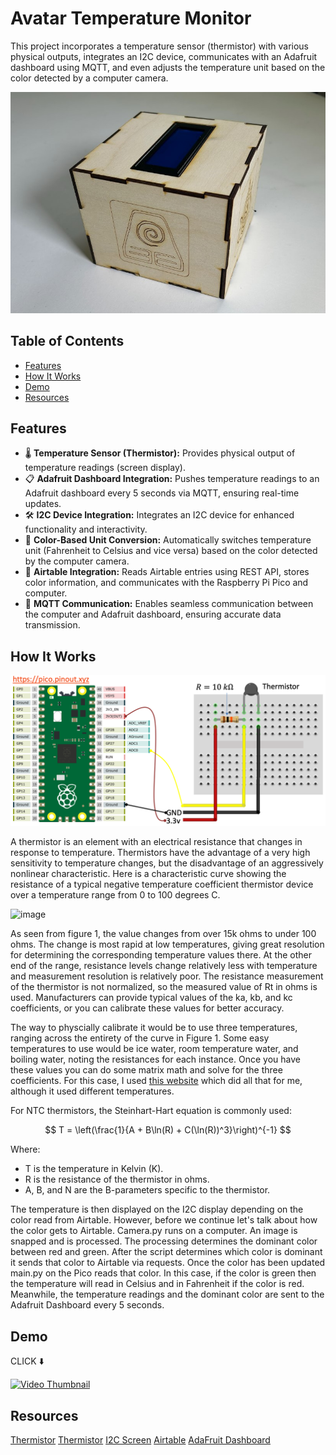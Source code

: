 # Avatar Temperature Monitor

This project incorporates a temperature sensor (thermistor) with various physical outputs, integrates an I2C device, communicates with an Adafruit dashboard using MQTT, and even adjusts the temperature unit based on the color detected by a computer camera.

![Alt Text](box1.jpg)


## Table of Contents

- [Features](#features)
- [How It Works](#howitworks)
- [Demo](#demo)
- [Resources](#resources)
  

## Features

- 🌡️ **Temperature Sensor (Thermistor):** Provides physical output of temperature readings (screen display).
- 📋 **Adafruit Dashboard Integration:** Pushes temperature readings to an Adafruit dashboard every 5 seconds via MQTT, ensuring real-time updates.
- 🛠️ **I2C Device Integration:** Integrates an I2C device for enhanced functionality and interactivity.
- 🎨 **Color-Based Unit Conversion:** Automatically switches temperature unit (Fahrenheit to Celsius and vice versa) based on the color detected by the computer camera.
- 📝 **Airtable Integration:** Reads Airtable entries using REST API, stores color information, and communicates with the Raspberry Pi Pico and computer.
- 🚀 **MQTT Communication:** Enables seamless communication between the computer and Adafruit dashboard, ensuring accurate data transmission.

## How It Works
![Alt Text](thermistor.png)

A thermistor is an element with an electrical resistance that changes in response to temperature. Thermistors have the advantage of a very high sensitivity to temperature changes, but the disadvantage of an aggressively nonlinear characteristic. Here is a characteristic curve showing the resistance of a typical negative temperature coefficient thermistor device over a temperature range from 0 to 100 degrees C.

![image](https://github.com/robertg24/Avatar-Temperature-Monitor/assets/149026170/1421dc70-c8d7-44d6-869c-f5acae8a7df6)


As seen from figure 1, the value changes from over 15k ohms to under 100 ohms. The change is most rapid at low temperatures, giving great resolution for determining the corresponding temperature values there. At the other end of the range, resistance levels change relatively less with temperature and measurement resolution is relatively poor. The resistance measurement of the thermistor is not normalized, so the measured value of Rt in ohms is used. Manufacturers can provide typical values of the ka, kb, and kc coefficients, or you can calibrate these values for better accuracy. 

The way to physcially calibrate it would be to use three temperatures, ranging across the entirety of the curve in Figure 1. Some easy temperatures to use would be ice water, room temperature water, and boiling water, noting the resistances for each instance. Once you have these values you can do some matrix math and solve for the three coefficients. For this case, I used [this website](https://www.thinksrs.com/downloads/pdfs/applicationnotes/LDC%20Note%204%20NTC%20Calculator.pdf) which did all that for me, although it used different temperatures.


For NTC thermistors, the Steinhart-Hart equation is commonly used:

$$
T = \left(\frac{1}{A + B\ln(R) + C(\ln(R))^3}\right)^{-1}
$$

Where:
- T is the temperature in Kelvin (K).
- R is the resistance of the thermistor in ohms.
- A, B, and N are the B-parameters specific to the thermistor.


The temperature is then displayed on the I2C display depending on the color read from Airtable. However, before we continue let's talk about how the color gets to Airtable. Camera.py runs on a computer. An image is snapped and is processed. The processing determines the dominant color between red and green. After the script determines which color is dominant it sends that color to Airtable via requests. Once the color has been updated main.py on the Pico reads that color. In this case, if the color is green then the temperature will read in Celsius and in Fahrenheit if the color is red. Meanwhile, the temperature readings and the dominant color are sent to the Adafruit Dashboard every 5 seconds. 

## Demo
                                          
CLICK ⬇️

[![Video Thumbnail](https://i.ytimg.com/vi/CltZgjiF694/hqdefault.jpg)](https://www.youtube.com/watch?v=CltZgjiF694)

## Resources
[Thermistor](https://www.thinksrs.com/downloads/pdfs/applicationnotes/LDC%20Note%204%20NTC%20Calculator.pdf)
[Thermistor](https://www.youtube.com/watch?v=aUPvASe8D-w&t=1987s&pp=ygURdGhlcm1pc3RvciBweXRob24%3D)
[I2C Screen](https://www.youtube.com/watch?v=bXLgxEcT1QU)
[Airtable](https://www.youtube.com/watch?v=_GscWfr7RXU)
[AdaFruit Dashboard](https://www.youtube.com/watch?v=ybCMXqsQyDw&t=352s)

